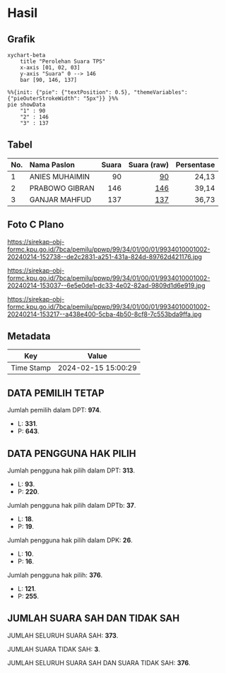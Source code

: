 # Hasil

## Grafik

```mermaid
xychart-beta
    title "Perolehan Suara TPS"
    x-axis [01, 02, 03]
    y-axis "Suara" 0 --> 146
    bar [90, 146, 137]
```

```mermaid
%%{init: {"pie": {"textPosition": 0.5}, "themeVariables": {"pieOuterStrokeWidth": "5px"}} }%%
pie showData
    "1" : 90
    "2" : 146
    "3" : 137
```

## Tabel

| No. | Nama Paslon    | Suara | Suara (raw) | Persentase |
|:--- |:-------------- | -----:| -----------:| ----------:|
| 1   | ANIES MUHAIMIN | 90    | [90][p-1]   | 24,13      |
| 2   | PRABOWO GIBRAN | 146   | [146][p-2]  | 39,14      |
| 3   | GANJAR MAHFUD  | 137   | [137][p-3]  | 36,73      |


[p-1]: https://github.com/gigit-pemilu/pemilu-2024-99-luar-negeri/blob/main/pilpres/hitung-suara/sub/99-luar-negeri/sub/34-darwin-australia/sub/01-darwin-australia/sub/0001-darwin-australia/sub/002-tps-001/sub/paslon-1.txt
[p-2]: https://github.com/gigit-pemilu/pemilu-2024-99-luar-negeri/blob/main/pilpres/hitung-suara/sub/99-luar-negeri/sub/34-darwin-australia/sub/01-darwin-australia/sub/0001-darwin-australia/sub/002-tps-001/sub/paslon-2.txt
[p-3]: https://github.com/gigit-pemilu/pemilu-2024-99-luar-negeri/blob/main/pilpres/hitung-suara/sub/99-luar-negeri/sub/34-darwin-australia/sub/01-darwin-australia/sub/0001-darwin-australia/sub/002-tps-001/sub/paslon-3.txt

## Foto C Plano

https://sirekap-obj-formc.kpu.go.id/7bca/pemilu/ppwp/99/34/01/00/01/9934010001002-20240214-152738--de2c2831-a251-431a-824d-89762d421176.jpg

https://sirekap-obj-formc.kpu.go.id/7bca/pemilu/ppwp/99/34/01/00/01/9934010001002-20240214-153037--6e5e0de1-dc33-4e02-82ad-9809d1d6e919.jpg

https://sirekap-obj-formc.kpu.go.id/7bca/pemilu/ppwp/99/34/01/00/01/9934010001002-20240214-153217--a438e400-5cba-4b50-8cf8-7c553bda9ffa.jpg


## Metadata

| Key        | Value               |
| ---------- | ------------------- |
| Time Stamp | 2024-02-15 15:00:29 |


## DATA PEMILIH TETAP

Jumlah pemilih dalam DPT: **974**.
 * L: **331**.
 * P: **643**.

## DATA PENGGUNA HAK PILIH

Jumlah pengguna hak pilih dalam DPT: **313**.
 * L: **93**.
 * P: **220**.

Jumlah pengguna hak pilih dalam DPTb: **37**.
 * L: **18**.
 * P: **19**.

Jumlah pengguna hak pilih dalam DPK: **26**.
 * L: **10**.
 * P: **16**.

Jumlah pengguna hak pilih: **376**.
 * L: **121**.
 * P: **255**.

## JUMLAH SUARA SAH DAN TIDAK SAH

JUMLAH SELURUH SUARA SAH: **373**.

JUMLAH SUARA TIDAK SAH: **3**.

JUMLAH SELURUH SUARA SAH DAN SUARA TIDAK SAH: **376**.


